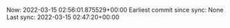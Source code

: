 Now: 2022-03-15 02:56:01.875529+00:00 Earliest commit since sync: None Last sync: 2022-03-15 02:47:20+00:00
